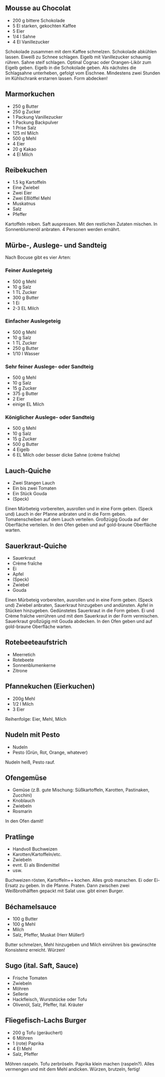 ## Mousse au Chocolat

* 200 g bittere Schokolade
* 5 El starken, gekochten Kaffee
* 5 Eier
* 1/4 l Sahne
* 4 El Vanillezucker

Schokolade zusammen mit dem Kaffee schmelzen. Schokolade abkühlen lassen. Eiweiß
zu Schnee schlagen. Eigelb mit Vanillezucker schaumig rühren. Sahne steif
schlagen. Optinal Cognac oder Orangen-Likör zum Eigelb geben. Eigelb in die
Schokolade geben. Als nächstes die Schlagsahne unterheben, gefolgt vom Eischnee.
Mindestens zwei Stunden im Kühlschrank erstarren lassen. Form abdecken!

## Marmorkuchen

* 250 g Butter
* 250 g Zucker
* 1 Packung Vanillezucker
* 1 Packung Backpulver
* 1 Prise Salz
* 125 ml Milch
* 500 g Mehl
* 4 Eier
* 20 g Kakao
* 4 El Milch

## Reibekuchen
* 1.5 kg Kartoffeln
* Eine Zwiebel
* Zwei Eier
* Zwei Eßlöffel Mehl
* Muskatnus
* Salz
* Pfeffer

Kartoffeln reiben. Saft auspressen. Mit den restlichen Zutaten mischen. In Sonnenblumenöl anbraten. 4 Personen werden ernährt.

## Mürbe-, Auslege- und Sandteig

Nach Bocuse gibt es vier Arten:

### Feiner Auslegeteig
* 500 g Mehl
* 10 g Salz
* 1 TL Zucker
* 300 g Butter
* 1 Ei
* 2-3 EL Milch

### Einfacher Auslegeteig
* 500 g Mehl
* 10 g Salz
* 1 TL Zucker
* 250 g Butter
* 1/10 l Wasser

### Sehr feiner Auslege- oder Sandteig
* 500 g Mehl
* 10 g Salz
* 15 g Zucker
* 375 g Butter
* 2 Eier
* einige EL Milch

### Königlicher Auslege- oder Sandteig
* 500 g Mehl
* 10 g Salz
* 15 g Zucker
* 500 g Butter
* 4 Eigelb
* 6 EL Milch oder besser dicke Sahne (crème fraîche)

## Lauch-Quiche

* Zwei Stangen Lauch
* Ein bis zwei Tomaten
* Ein Stück Gouda
* (Speck)

Einen Mürbeteig vorbereiten, ausrollen und in eine Form geben. (Speck und) Lauch
in der Pfanne anbraten und in die Form geben. Tomatenscheiben auf dem Lauch
verteilen. Großzügig Gouda auf der Oberfläche verteilen. In den Ofen geben und
auf gold-braune Oberfläche warten.

## Sauerkraut-Quiche

* Sauerkraut
* Crème fraîche
* Ei
* Apfel
* (Speck)
* Zwiebel
* Gouda

Einen Mürbeteig vorbereiten, ausrollen und in eine Form geben. (Speck und)
Zwiebel anbraten, Sauerkraut hinzugeben und andünsten. Apfel in Stücken
hinzugeben. Gedünstetes Sauerkraut in die Form geben. Ei und Crème fraîche
verrühren und mit dem Sauerkraut in der Form vermischen. Sauerkraut großzügig
mit Gouda abdecken. In den Ofen geben und auf gold-braune Oberfläche warten.

## Rotebeeteaufstrich
* Meerretich
* Rotebeete
* Sonnenblumenkerne
* Zitrone

## Pfannekuchen (Eierkuchen)
* 200g Mehl
* 1/2 l Milch
* 3 Eier

Reihenfolge: Eier, Mehl, Milch

## Nudeln mit Pesto

* Nudeln
* Pesto (Grün, Rot, Orange, whatever)

Nudeln heiß, Pesto rauf.

## Ofengemüse

* Gemüse (z.B. gute Mischung: Süßkartoffeln, Karotten, Pastinaken, Zucchini)
* Knoblauch
* Zwiebeln
* Rosmarin

In den Ofen damit!

## Pratlinge

* Handvoll Buchweizen
* Karotten/Kartoffeln/etc.
* Zwiebeln
* evnt. Ei als Bindemittel
* usw.

Buchweizen rösten, Kartoffeln++ kochen. Alles grob manschen. Ei oder Ei-Ersatz zu geben. In die Pfanne. Praten.
Dann zwischen zwei Weißbrothälften gepackt mit Salat usw. gibt einen Burger.


## Béchamelsauce

* 100 g Butter
* 100 g Mehl
* Milch
* Salz, Pfeffer, Muskat (Herr Müller!)

Butter schmelzen, Mehl hinzugeben und Milch einrühren bis gewünschte Konsistenz
erreicht. Würzen!

## Sugo (ital. Saft, Sauce)

* Frische Tomaten
* Zwiebeln
* Möhren
* Sellerie
* Hackfleisch, Wurststücke oder Tofu
* Olivenöl, Salz, Pfeffer, Ital. Kräuter

## Fliegefisch-Lachs Burger

* 200 g Tofu (geräuchert)
* 6 Möhren
* 1 (rote) Paprika
* 4 El Mehl
* Salz, Pfeffer

Möhren raspeln. Tofu zerbröseln. Paprika klein machen (raspeln?). Alles
vermengen und mit dem Mehl andicken. Würzen, brutzeln, fertig!
